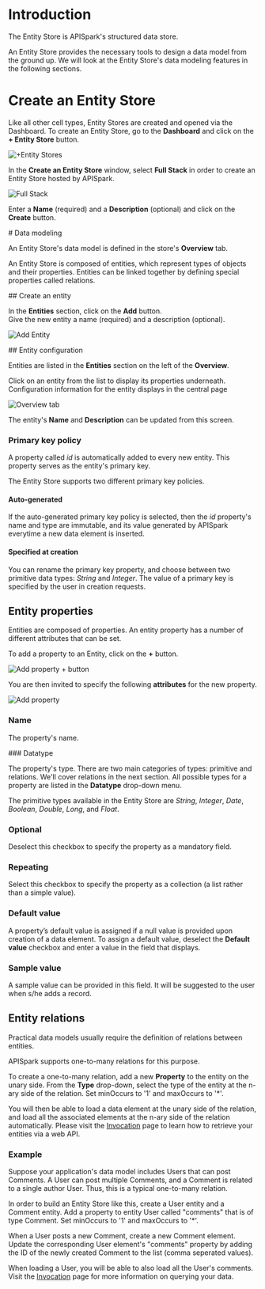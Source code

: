# Introduction

The Entity Store is APISpark's structured data store.  

An Entity Store provides the necessary tools to design a data model from the ground up. We will look at the Entity Store's data modeling features in the following sections.


# Create an Entity Store

Like all other cell types, Entity Stores are created and opened via the Dashboard. To create an Entity Store, go to the **Dashboard** and click on the **+ Entity Store** button.

![+Entity Stores](images/entity-store.jpg "+Entity Stores")

In the **Create an Entity Store** window, select **Full Stack** in order to create an Entity Store hosted by APISpark.

![Full Stack](images/full-stack.jpg "Full Stack")

Enter a **Name** (required) and a **Description** (optional) and click on the **Create** button.

# Data modeling

An Entity Store's data model is defined in the store's **Overview** tab.

An Entity Store is composed of entities, which represent types of objects and their properties. Entities can be linked together by defining special properties called relations.


## Create an entity

In the **Entities** section, click on the **Add** button.  
Give the new entity a name (required) and a description (optional).

![Add Entity](images/add-an-entity.jpg "Add Entity")

## Entity configuration

Entities are listed in the **Entities** section on the left of the **Overview**.

Click on an entity from the list to display its properties underneath. Configuration information for the entity displays in the central page

![Overview tab](images/overview-tab.jpg "Overview tab")

The entity's **Name** and **Description** can be updated from this screen.

### Primary key policy

A property called *id* is automatically added to every new entity. This property serves as the entity's primary key.

The Entity Store supports two different primary key policies.

#### Auto-generated

If the auto-generated primary key policy is selected, then the *id* property's name and type are immutable, and its value generated by APISpark everytime a new data element is inserted.

#### Specified at creation

You can rename the primary key property, and choose between two primitive data types: *String* and *Integer*. The value of a primary key is specified by the user in creation requests.

## Entity properties

Entities are composed of properties. An entity property has a number of different attributes that can be set.

To add a property to an Entity, click on the **+** button.

![Add property + button](images/add-property-plus-button.jpg "Add property + button")

You are then invited to specify the following **attributes** for the new property.

![Add property](images/add-property.jpg "Add property")

### Name

The property's name.

### Datatype

The property's type. There are two main categories of types: primitive and relations. We'll cover relations in the next section. All possible types for a property are listed in the **Datatype** drop-down menu.

The primitive types available in the Entity Store are *String*, *Integer*, *Date*, *Boolean*, *Double*, *Long*, and *Float*.

### Optional

Deselect this checkbox to specify the property as a mandatory field.

### Repeating

Select this checkbox to specify the property as a collection (a list rather than a simple value).

### Default value

A property’s default value is assigned if a null value is provided upon creation of a data element. To assign a default value, deselect the **Default value** checkbox and enter a value in the field that displays.

### Sample value

A sample value can be provided in this field. It will be suggested to the user when s/he adds a record.

## Entity relations

Practical data models usually require the definition of relations between entities.

APISpark supports one-to-many relations for this purpose.

To create a one-to-many relation, add a new **Property** to the entity on the unary side. From the **Type** drop-down, select the type of the entity at the n-ary side of the relation. Set minOccurs to '1' and maxOccurs to '*'.

You will then be able to load a data element at the unary side of the relation, and load all the associated elements at the n-ary side of the relation automatically. Please visit the [Invocation](/technical-resources/apispark/guide/publish/publish/invocation "Invocation") page to learn how to retrieve your entities via a web API.

### Example

Suppose your application's data model includes Users that can post Comments. A User can post multiple Comments, and a Comment is related to a single author User. Thus, this is a typical one-to-many relation.

In order to build an Entity Store like this, create a User entity and a Comment entity. Add a property to entity User called "comments" that is of type Comment. Set minOccurs to '1' and maxOccurs to '*'.

When a User posts a new Comment, create a new Comment element. Update the corresponding User element's "comments" property by adding the ID of the newly created Comment to the list (comma seperated values).

When loading a User, you will be able to also load all the User's comments. Visit the [Invocation](/technical-resources/apispark/guide/publish/publish/invocation "Invocation") page for more information on querying your data.

<!--
There are three types of relations available: association, aggregation, and composition.
-->

<!--
##### Association and aggregation relations

Currently, association and aggregation relations have the same semantics: they represent a reference to another object. In practice this means that one object will contain a reference to another object through knowledge of the referred object's primary key.

##### Composition relation

The particularity of the “composition” relation is that if entity A is “composed” by entity B, then deleting a data entry of type A will result in the deletion of the data entries of type B that compose it.
-->
